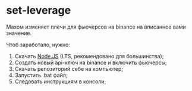 # set-leverage

Махом изменяет плечи для фьючерсов на binance на вписанное вами значение.

Чтоб заработало, нужно:
1. Скачать <a href="https://nodejs.org">Node.JS</a> (LTS, рекомендовано для большинства);
2. Создать новый api-ключ на binance и включить фьючерсы;
3. Скачать репозиторий себе на компьютер;
4. Запустить .bat файл;
5. Следовать инструкциям в консоли;
